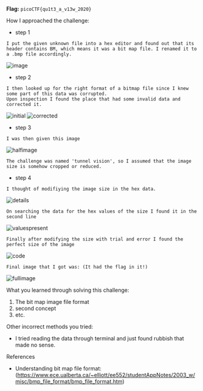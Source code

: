 **Flag:** `picoCTF{qu1t3_a_v13w_2020}`

How I approached the challenge:

- step 1

```
I put the given unknown file into a hex editor and found out that its header contains BM, which means it was a bit map file. I renamed it to a .bmp file accordingly.
```
![image](https://github.com/user-attachments/assets/e74561bf-6b96-4b65-9c32-6d0e9de45a3e)

- step 2

```
I then looked up for the right format of a bitmap file since I knew some part of this data was corrupted.
Upon inspection I found the place that had some invalid data and corrected it.
```
![initial](https://github.com/user-attachments/assets/da55bafa-284d-45f3-bc42-294ca2b2b981)
![corrected](https://github.com/user-attachments/assets/18333029-977b-484b-b82a-9c9c6af4266d)

- step 3

```
I was then given this image
```
![halfimage](https://github.com/user-attachments/assets/5db47363-460a-4bd3-9c70-89d05ea9f706)
```
The challenge was named 'tunnel vision', so I assumed that the image size is somehow cropped or reduced.
```

- step 4

```
I thought of modifiying the image size in the hex data.
```
![details](https://github.com/user-attachments/assets/02a968c0-22c5-47a1-bafd-bc0aea482161)
```
On searching the data for the hex values of the size I found it in the second line
```
![valuespresent](https://github.com/user-attachments/assets/baa76986-a866-49c7-95c2-32add5fe488c)
```
Finally after modifying the size with trial and error I found the perfect size of the image
```
![code](https://github.com/user-attachments/assets/fd319859-4785-4f8a-83d6-74a64af355b8)
```
Final image that I got was: (It had the flag in it!)
```
![fullimage](https://github.com/user-attachments/assets/9fc7437f-4a71-4248-b2af-de6c56b4d712)

What you learned through solving this challenge:

1. The bit map image file format
2. second concept
3. etc.

Other incorrect methods you tried:

- I tried reading the data through terminal and just found rubbish that made no sense.

References

- Understanding bit map file format: (https://www.ece.ualberta.ca/~elliott/ee552/studentAppNotes/2003_w/misc/bmp_file_format/bmp_file_format.htm)

